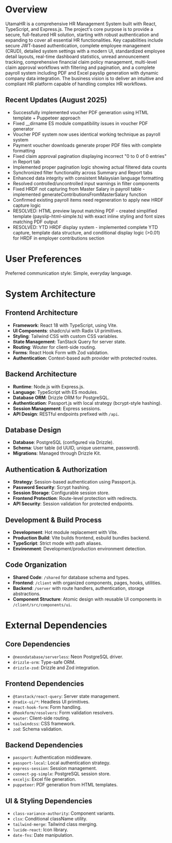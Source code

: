# Overview
UtamaHR is a comprehensive HR Management System built with React, TypeScript, and Express.js. The project's core purpose is to provide a secure, full-featured HR solution, starting with robust authentication and expanding to cover all essential HR functionalities. Key capabilities include secure JWT-based authentication, complete employee management (CRUD), detailed system settings with a modern UI, standardized employee detail layouts, real-time dashboard statistics, unread announcement tracking, comprehensive financial claim policy management, multi-level claim approval workflows with filtering and pagination, and a complete payroll system including PDF and Excel payslip generation with dynamic company data integration. The business vision is to deliver an intuitive and compliant HR platform capable of handling complex HR workflows.

## Recent Updates (August 2025)
- Successfully implemented voucher PDF generation using HTML template + Puppeteer approach
- Fixed __dirname ES module compatibility issues in voucher PDF generator
- Voucher PDF system now uses identical working technique as payroll system
- Payment voucher downloads generate proper PDF files with complete formatting
- Fixed claim approval pagination displaying incorrect "0 to 0 of 0 entries" in Report tab
- Implemented proper pagination logic showing actual filtered data counts
- Synchronized filter functionality across Summary and Report tabs
- Enhanced data integrity with consistent Malaysian language formatting
- Resolved controlled/uncontrolled input warnings in filter components
- Fixed HRDF not capturing from Master Salary in payroll table - implemented generateContributionsFromMasterSalary function
- Confirmed existing payroll items need regeneration to apply new HRDF capture logic
- RESOLVED: HTML preview layout matching PDF - created simplified template (payslip-html-simple.ts) with exact inline styling and font sizes matching PDF output
- RESOLVED: YTD HRDF display system - implemented complete YTD capture, template data structure, and conditional display logic (>0.01) for HRDF in employer contributions section

# User Preferences
Preferred communication style: Simple, everyday language.

# System Architecture

## Frontend Architecture
- **Framework**: React 18 with TypeScript, using Vite.
- **UI Components**: shadcn/ui with Radix UI primitives.
- **Styling**: Tailwind CSS with custom CSS variables.
- **State Management**: TanStack Query for server state.
- **Routing**: Wouter for client-side routing.
- **Forms**: React Hook Form with Zod validation.
- **Authentication**: Context-based auth provider with protected routes.

## Backend Architecture
- **Runtime**: Node.js with Express.js.
- **Language**: TypeScript with ES modules.
- **Database ORM**: Drizzle ORM for PostgreSQL.
- **Authentication**: Passport.js with local strategy (bcrypt-style hashing).
- **Session Management**: Express sessions.
- **API Design**: RESTful endpoints prefixed with `/api`.

## Database Design
- **Database**: PostgreSQL (configured via Drizzle).
- **Schema**: User table (id UUID, unique username, password).
- **Migrations**: Managed through Drizzle Kit.

## Authentication & Authorization
- **Strategy**: Session-based authentication using Passport.js.
- **Password Security**: Scrypt hashing.
- **Session Storage**: Configurable session store.
- **Frontend Protection**: Route-level protection with redirects.
- **API Security**: Session validation for protected endpoints.

## Development & Build Process
- **Development**: Hot module replacement with Vite.
- **Production Build**: Vite builds frontend, esbuild bundles backend.
- **TypeScript**: Strict mode with path aliases.
- **Environment**: Development/production environment detection.

## Code Organization
- **Shared Code**: `/shared` for database schema and types.
- **Frontend**: `/client` with organized components, pages, hooks, utilities.
- **Backend**: `/server` with route handlers, authentication, storage abstractions.
- **Component Structure**: Atomic design with reusable UI components in `/client/src/components/ui`.

# External Dependencies

## Core Dependencies
- `@neondatabase/serverless`: Neon PostgreSQL driver.
- `drizzle-orm`: Type-safe ORM.
- `drizzle-zod`: Drizzle and Zod integration.

## Frontend Dependencies
- `@tanstack/react-query`: Server state management.
- `@radix-ui/*`: Headless UI primitives.
- `react-hook-form`: Form handling.
- `@hookform/resolvers`: Form validation resolvers.
- `wouter`: Client-side routing.
- `tailwindcss`: CSS framework.
- `zod`: Schema validation.

## Backend Dependencies
- `passport`: Authentication middleware.
- `passport-local`: Local authentication strategy.
- `express-session`: Session management.
- `connect-pg-simple`: PostgreSQL session store.
- `exceljs`: Excel file generation.
- `puppeteer`: PDF generation from HTML templates.

## UI & Styling Dependencies
- `class-variance-authority`: Component variants.
- `clsx`: Conditional className utility.
- `tailwind-merge`: Tailwind class merging.
- `lucide-react`: Icon library.
- `date-fns`: Date manipulation.